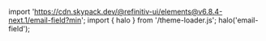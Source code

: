 <!--
type: template
name: email-field
-->

import 'https://cdn.skypack.dev/@refinitiv-ui/elements@v6.8.4-next.1/email-field?min';
import { halo } from '/theme-loader.js';
halo('email-field');